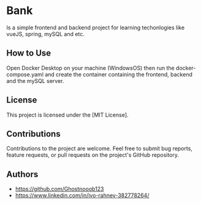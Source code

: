 # Bank
Is a simple frontend and backend project for learning techonlogies like vueJS, spring, mySQL and etc.

## How to Use
Open Docker Desktop on your machine (WindowsOS) then run the docker-compose.yaml and create the container containing the frontend, backend and the mySQL server.

## License

This project is licensed under the [MIT License].

## Contributions

Contributions to the project are welcome. Feel free to submit bug reports, feature requests, or pull requests on the project's GitHub repository.

## Authors

- https://github.com/Ghostnooob123
- https://www.linkedin.com/in/ivo-rahnev-382778264/
